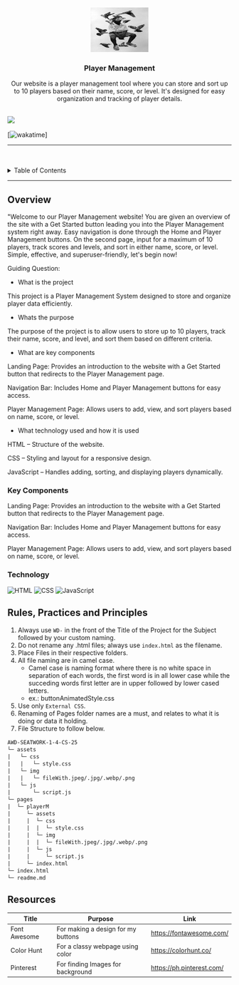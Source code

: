 <a name="readme-top">

<br/>

<br />
<div align="center">
  <!-- TODO: If you want to add logo or banner you can add it here -->
    <img src="./assets/img/LOGO.jpeg" alt="Logo" width="130" height="100">
  </a>
<!-- TODO: Change Title to the name of the title of your Project -->
  <h3 align="center">Player Management</h3>
</div>
<!-- TODO: Make a short description -->
<div align="center">Our website is a player management tool where you can store and sort up to 10 players based on their name, score, or level. It's designed for easy organization and tracking of player details.
</div>

<br />

<!-- TODO: Change the zyx-0314 into your github username  -->
<!-- TODO: Change the WD-Template-Project into the same name of your folder -->
![](https://github.com/silascoroza/AWD-SEATWORK1)

[![wakatime](https://wakatime.com/@31286ad9-10c2-48f3-8e50-8a7779687ae5/projects/mactbsfywy?start=2025-01-23&end=2025-01-29)]

---

<br />
<br />

<!-- TODO: If you want to add more layers for your readme -->
<details>
  <summary>Table of Contents</summary>
  <ol>
    <li>
      <a href="#overview">Overview</a>
      <ol>
        <li>
          <a href="#key-components">Key Components</a>
        </li>
        <li>
          <a href="#technology">Technology</a>
        </li>
      </ol>
    </li>
    <li>
      <a href="#rule,-practices-and-principles">Rules, Practices and Principles</a>
    </li>
    <li>
      <a href="#resources">Resources</a>
    </li>
  </ol>
</details>

---

## Overview

<!-- TODO: To be changed -->
<!-- The following are just sample -->
"Welcome to our Player Management website! You are given an overview of the site with a Get Started button leading you into the Player Management system right away. Easy navigation is done through the Home and Player Management buttons. On the second page, input for a maximum of 10 players, track scores and levels, and sort in either name, score, or level. Simple, effective, and superuser-friendly, let's begin now!

Guiding Question:
- What is the project

This project is a Player Management System designed to store and organize player data efficiently.

- Whats the purpose

The purpose of the project is to allow users to store up to 10 players, track their name, score, and level, and sort them based on different criteria.

- What are key components

Landing Page: Provides an introduction to the website with a Get Started button that redirects to the Player Management page.

Navigation Bar: Includes Home and Player Management buttons for easy access.

Player Management Page: Allows users to add, view, and sort players based on name, score, or level.

- What technology used and how it is used

HTML – Structure of the website.

CSS – Styling and layout for a responsive design.

JavaScript – Handles adding, sorting, and displaying players dynamically.

### Key Components
<!-- TODO: List of Key Components -->
Landing Page: Provides an introduction to the website with a Get Started button that redirects to the Player Management page.

Navigation Bar: Includes Home and Player Management buttons for easy access.

Player Management Page: Allows users to add, view, and sort players based on name, score, or level.


### Technology
<!-- TODO: List of Technology Used -->
![HTML](https://img.shields.io/badge/HTML-E34F26?style=for-the-badge&logo=html5&logoColor=white)
![CSS](https://img.shields.io/badge/CSS-1572B6?style=for-the-badge&logo=css3&logoColor=white)
![JavaScript](https://img.shields.io/badge/JavaScript-F7DF1E?style=for-the-badge&logo=javascript&logoColor=white)

## Rules, Practices and Principles
1. Always use `WD-` in the front of the Title of the Project for the Subject followed by your custom naming.
2. Do not rename any .html files; always use `index.html` as the filename.
3. Place Files in their respective folders.
4. All file naming are in camel case.
   - Camel case is naming format where there is no white space in separation of each words, the first word is in all lower case while the succeding words first letter are in upper followed by lower cased letters.
   - ex.: buttonAnimatedStyle.css
5. Use only `External CSS`.
6. Renaming of Pages folder names are a must, and relates to what it is doing or data it holding.
7. File Structure to follow below.

```
AWD-SEATWORK-1-4-CS-25
└─ assets
|   └─ css
|   |   └─ style.css
|   └─ img
|   |   └─ fileWith.jpeg/.jpg/.webp/.png
|   └─ js
|       └─ script.js
└─ pages
|  └─ playerM
|     └─ assets
|     |  └─ css
|     |  |  └─ style.css
|     |  └─ img
|     |  |  └─ fileWith.jpeg/.jpg/.webp/.png
|     |  └─ js
|     |     └─ script.js
|     └─ index.html
└─ index.html
└─ readme.md
```

## Resources

<!-- TODO: Add References -->
| Title | Purpose | Link |
|-|-|-|
| Font Awesome | For making a design for my buttons | https://fontawesome.com/ |
| Color Hunt | For a classy webpage using color | https://colorhunt.co/ |
| Pinterest | For finding Images for background | https://ph.pinterest.com/ |
